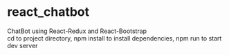 # react_chatbot
ChatBot using React-Redux and React-Bootstrap  
cd to project directory, npm install to install dependencies, npm run to start dev server
